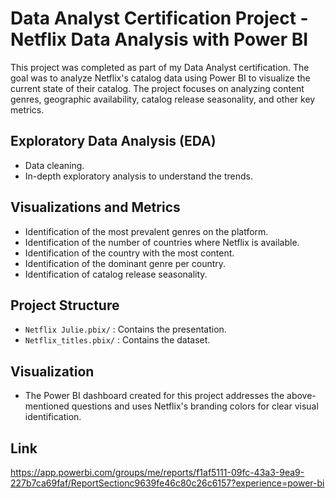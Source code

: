 # Data Analyst Certification Project - Netflix Data Analysis with Power BI

This project was completed as part of my Data Analyst certification. The goal was to analyze Netflix's catalog data using Power BI to visualize the current state of their catalog. The project focuses on analyzing content genres, geographic availability, catalog release seasonality, and other key metrics.

## Exploratory Data Analysis (EDA)

- Data cleaning.
- In-depth exploratory analysis to understand the trends.

## Visualizations and Metrics

- Identification of the most prevalent genres on the platform.
- Identification of the number of countries where Netflix is available.
- Identification of the country with the most content.
- Identification of the dominant genre per country.
- Identification of catalog release seasonality.

## Project Structure

- `Netflix Julie.pbix/` : Contains the presentation.
- `Netflix_titles.pbix/` : Contains the dataset.

## Visualization

- The Power BI dashboard created for this project addresses the above-mentioned questions and uses Netflix's branding colors for clear visual identification.

## Link
https://app.powerbi.com/groups/me/reports/f1af5111-09fc-43a3-9ea9-227b7ca69faf/ReportSectionc9639fe46c80c26c6157?experience=power-bi
